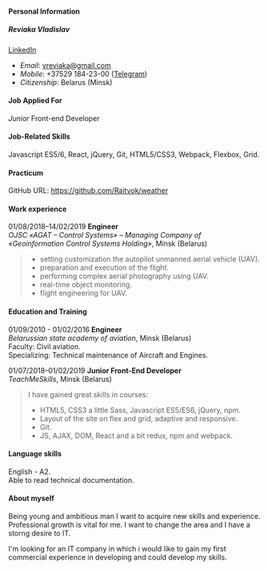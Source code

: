 #### Personal Information
##### Reviaka Vladislav 
[LinkedIn](https://www.linkedin.com/in/vladislav-reviako-7302b599/)
* *Email*: vreviaka@gmail.com<br>
* *Mobile*: +37529 184-23-00 
([Telegram](https://t.me/raitvok))
* *Citizenship*: Belarus (Minsk)

#### Job Applied For
*Junior* Front-end Developer

#### Job-Related Skills
Javascript ES5/6, React, jQuery, Git, HTML5/CSS3, Webpack, Flexbox, Grid.

#### Practicum 
GitHub URL: https://github.com/Raitvok/weather

#### Work experience
01/08/2018–14/02/2019 __Engineer__<br>
*OJSC «AGAT – Control Systems» – Managing Company of <br> «Geoinformation Control Systems Holding»*, Minsk (Belarus)<br>
>- setting customization the autopilot unmanned aerial vehicle (UAV). 
>- preparation and execution of the flight. 
>- performing complex aerial photography using UAV. 
>- real-time object monitoring.
>- flight engineering for UAV.

#### Education and Training
01/09/2010 - 01/02/2016 __Engineer__<br>
*Belarussian state academy of aviation*, Minsk (Belarus)<br>
Faculty: Civil aviation.<br>
Specializing: Technical maintenance of Aircraft and Engines.

01/07/2018–01/02/2019 __Junior Front-End Developer__<br>
*TeachMeSkills*, Minsk (Belarus)<br>
>I have gained great skills in courses:
>- HTML5, CSS3 a little Sass, Javascript ES5/ES6, jQuery, npm. 
>- Layout of the site on flex and grid, adaptive and responsive. 
>- Git. 
>- JS, AJAX, DOM, React and a bit redux, npm and webpack.

#### Language skills
English - A2.<br>
Able to read technical documentation.
#### About myself
Being young and ambitious man I want to acquire new skills and experience.<br>
 Professional growth is vital for me. I want to change the area and I have a storng desire to IT. <br>

I'm looking for an IT company in which i would like to gain my first <br> 
commercial experience in developing and could develop my skills.
